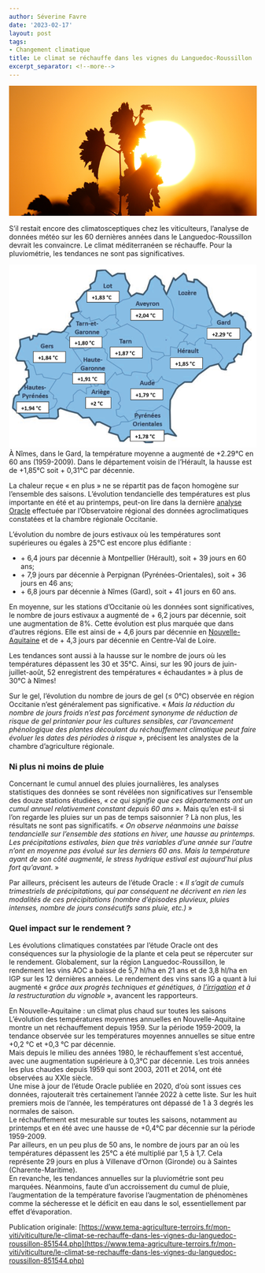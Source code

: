 ```yaml
---
author: Séverine Favre
date: '2023-02-17'
layout: post
tags:
- Changement climatique
title: Le climat se réchauffe dans les vignes du Languedoc-Roussillon
excerpt_separator: <!--more-->
---
```


![](/assets/620f803aa6546a825c6c6219778fd256.jpg)



S’il restait encore des climatosceptiques chez les viticulteurs, l’analyse de données météo sur les 60 dernières années dans le Languedoc-Roussillon devrait les convaincre. Le climat méditerranéen se réchauffe. Pour la pluviométrie, les tendances ne sont pas significatives.


<!--more-->
![](/assets/b1daf98a1670837ff6dd5845373f0966.png) À Nîmes, dans le Gard, la température moyenne a augmenté de +2.29°C en 60 ans (1959-2009). Dans le département voisin de l’Hérault, la hausse est de +1,85°C soit + 0,31°C par décennie.

La chaleur reçue « en plus » ne se répartit pas de façon homogène sur l’ensemble des saisons. L’évolution tendancielle des températures est plus importante en été et au printemps, peut-on lire dans la dernière [analyse Oracle](https://occitanie.chambre-agriculture.fr/fileadmin/user_upload/National/FAL_commun/publications/Occitanie/ORACLE_Occitanie-crao2022.pdf) effectuée par l’Observatoire régional des données agroclimatiques constatées et la chambre régionale Occitanie.

L’évolution du nombre de jours estivaux où les températures sont supérieures ou égales à 25°C est encore plus édifiante :

  * \+ 6,4 jours par décennie à Montpellier (Hérault), soit + 39 jours en 60 ans;
  * \+ 7,9 jours par décennie à Perpignan (Pyrénées-Orientales), soit + 36 jours en 46 ans;
  * \+ 6,8 jours par décennie à Nîmes (Gard), soit + 41 jours en 60 ans. 



En moyenne, sur les stations d’Occitanie où les données sont significatives, le nombre de jours estivaux a augmenté de + 6,2 jours par décennie, soit une augmentation de 8%. Cette évolution est plus marquée que dans d’autres régions. Elle est ainsi de + 4,6 jours par décennie en [Nouvelle-Aquitaine](https://deux-sevres.chambre-agriculture.fr/fileadmin/user_upload/National/FAL_commun/publications/Nouvelle-Aquitaine/2020_ORACLE_Nouvelle_Aquitaine.pdf) et de + 4,3 jours par décennie en Centre-Val de Loire.

Les tendances sont aussi à la hausse sur le nombre de jours où les températures dépassent les 30 et 35°C. Ainsi, sur les 90 jours de juin-juillet-août, 52 enregistrent des températures « échaudantes » à plus de 30°C à Nîmes!

Sur le gel, l’évolution du nombre de jours de gel (≤ 0°C) observée en région Occitanie n’est généralement pas significative. « _Mais la réduction du nombre de jours froids n’est pas forcément synonyme de réduction de risque de gel printanier pour les cultures sensibles, car l’avancement phénologique des plantes découlant du réchauffement climatique peut faire évoluer les dates des périodes à risque_ », précisent les analystes de la chambre d’agriculture régionale. 

### Ni plus ni moins de pluie

Concernant le cumul annuel des pluies journalières, les analyses statistiques des données se sont révélées non significatives sur l’ensemble des douze stations étudiées,  _« ce qui signifie que ces départements ont un cumul annuel relativement constant depuis 60 ans »._ Mais qu’en est-il si l’on regarde les pluies sur un pas de temps saisonnier ? Là non plus, les résultats ne sont pas significatifs.  _« On observe néanmoins une baisse tendancielle sur l’ensemble des stations en hiver, une hausse au printemps. Les précipitations estivales, bien que très variables d’une année sur l’autre n’ont en moyenne pas évolué sur les derniers 60 ans. Mais la température ayant de son côté augmenté, le stress hydrique estival est aujourd’hui plus fort qu’avant_. »

Par ailleurs, précisent les auteurs de l’étude Oracle : «  _Il s’agit de cumuls trimestriels de précipitations, qui par conséquent ne décrivent en rien les modalités de ces précipitations (nombre d’épisodes pluvieux, pluies intenses, nombre de jours consécutifs sans pluie, etc.)_ »

### Quel impact sur le rendement ?

Les évolutions climatiques constatées par l’étude Oracle ont des conséquences sur la physiologie de la plante et cela peut se répercuter sur le rendement. Globalement, sur la région Languedoc-Roussillon, le rendement les vins AOC a baissé de 5,7 hl/ha en 21 ans et de 3,8 hl/ha en IGP sur les 12 dernières années. Le rendement des vins sans IG a quant à lui augmenté «  _grâce aux progrès techniques et génétiques, à [l’irrigation](/articles/viticulture/dans-le-languedoc-les-surfaces-de-vignes-irriguees-progressent) et à la restructuration du vignoble_ », avancent les rapporteurs.

En Nouvelle-Aquitaine : un climat plus chaud sur toutes les saisons  
L’évolution des températures moyennes annuelles en Nouvelle-Aquitaine montre un net réchauffement depuis 1959. Sur la période 1959-2009, la tendance observée sur les températures moyennes annuelles se situe entre +0,2 °C et +0,3 °C par décennie.  
Mais depuis le milieu des années 1980, le réchauffement s’est accentué, avec une augmentation supérieure à 0,3°C par décennie. Les trois années les plus chaudes depuis 1959 qui sont 2003, 2011 et 2014, ont été observées au XXIe siècle.  
Une mise à jour de l’étude Oracle publiée en 2020, d’où sont issues ces données, rajouterait très certainement l’année 2022 à cette liste. Sur les huit premiers mois de l’année, les températures ont dépassé de 1 à 3 degrés les normales de saison.  
Le réchauffement est mesurable sur toutes les saisons, notamment au printemps et en été avec une hausse de +0,4°C par décennie sur la période 1959-2009.  
Par ailleurs, en un peu plus de 50 ans, le nombre de jours par an où les températures dépassent les 25°C a été multiplié par 1,5 à 1,7. Cela représente 29 jours en plus à Villenave d’Ornon (Gironde) ou à Saintes (Charente-Maritime).  
En revanche, les tendances annuelles sur la pluviométrie sont peu marquées. Néanmoins, faute d’un accroissement du cumul de pluie, l’augmentation de la température favorise l’augmentation de phénomènes comme la sécheresse et le déficit en eau dans le sol, essentiellement par effet d’évaporation.


Publication originale: [https://www.tema-agriculture-terroirs.fr/mon-viti/viticulture/le-climat-se-rechauffe-dans-les-vignes-du-languedoc-roussillon-851544.php](https://www.tema-agriculture-terroirs.fr/mon-viti/viticulture/le-climat-se-rechauffe-dans-les-vignes-du-languedoc-roussillon-851544.php)